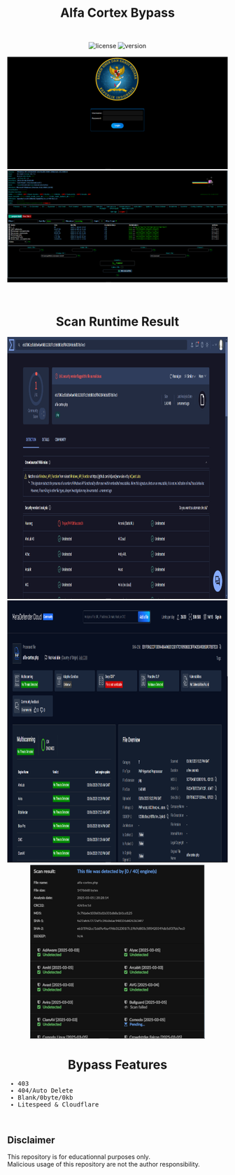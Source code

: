 <div align="center"><h1>Alfa Cortex Bypass</h1></h1></div>
<br>

<div align="center">
  
![license](https://img.shields.io/badge/LICENSE-GPL2.0-ebcb8b?style=flat-square)
![version](https://img.shields.io/badge/VERSION-1.0.0-a3be8c?style=flat-square)
<br>
<br>
<img src="https://raw.githubusercontent.com/vlain1337/Alfa-Cortex/refs/heads/main/img/login_gui.png">
<img src="https://raw.githubusercontent.com/vlain1337/Alfa-Cortex/refs/heads/main/img/main_ui.png">
</div>
<br>
<div align="center"><h1>Scan Runtime Result</h1></h1></div>
<div align="center">
<img width="700" height="600" src="https://raw.githubusercontent.com/vlain1337/Alfa-Cortex/refs/heads/main/img/scan_virustotal.png">
<img width="700" height="600" src="https://raw.githubusercontent.com/vlain1337/Alfa-Cortex/refs/heads/main/img/scan_metadefender.png">
<img width="400" height="400" src="https://raw.githubusercontent.com/vlain1337/Alfa-Cortex/refs/heads/main/img/scan_kleenscan.png">
</div>
<div align="center"><h1>Bypass Features</h1></h1></div>
<samp>

* 403
* 404/Auto Delete
* Blank/0byte/0kb
* Litespeed & Cloudflare
  
</samp>

<br>

## Disclaimer

This repository is for educationnal purposes only.
<br>
Malicious usage of this repository are not the author responsibility.
